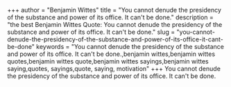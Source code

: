 +++
author = "Benjamin Wittes"
title = "You cannot denude the presidency of the substance and power of its office. It can't be done."
description = "the best Benjamin Wittes Quote: You cannot denude the presidency of the substance and power of its office. It can't be done."
slug = "you-cannot-denude-the-presidency-of-the-substance-and-power-of-its-office-it-cant-be-done"
keywords = "You cannot denude the presidency of the substance and power of its office. It can't be done.,benjamin wittes,benjamin wittes quotes,benjamin wittes quote,benjamin wittes sayings,benjamin wittes saying,quotes, sayings,quote, saying, motivation"
+++
You cannot denude the presidency of the substance and power of its office. It can't be done.
